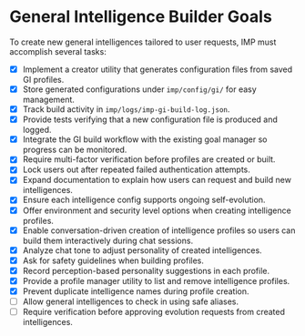 # General Intelligence Builder Goals

To create new general intelligences tailored to user requests, IMP must accomplish several tasks:

- [x] Implement a creator utility that generates configuration files from saved GI profiles.
- [x] Store generated configurations under `imp/config/gi/` for easy management.
- [x] Track build activity in `imp/logs/imp-gi-build-log.json`.
- [x] Provide tests verifying that a new configuration file is produced and logged.
- [x] Integrate the GI build workflow with the existing goal manager so progress can be monitored.
- [x] Require multi-factor verification before profiles are created or built.
- [x] Lock users out after repeated failed authentication attempts.
- [x] Expand documentation to explain how users can request and build new intelligences.
- [x] Ensure each intelligence config supports ongoing self-evolution.
- [x] Offer environment and security level options when creating intelligence profiles.
- [x] Enable conversation-driven creation of intelligence profiles so users can build
    them interactively during chat sessions.
- [x] Analyze chat tone to adjust personality of created intelligences.
- [x] Ask for safety guidelines when building profiles.
- [x] Record perception-based personality suggestions in each profile.
- [x] Provide a profile manager utility to list and remove intelligence profiles.
- [x] Prevent duplicate intelligence names during profile creation.
- [ ] Allow general intelligences to check in using safe aliases.
- [ ] Require verification before approving evolution requests from created intelligences.
